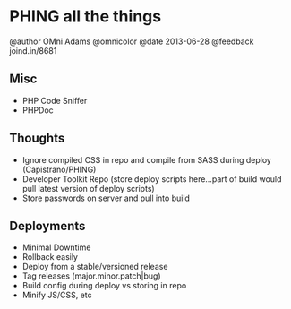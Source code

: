 # PHING all the things
@author OMni Adams @omnicolor
@date 2013-06-28
@feedback joind.in/8681

## Misc
- PHP Code Sniffer
- PHPDoc

## Thoughts
- Ignore compiled CSS in repo and compile from SASS during deploy (Capistrano/PHING)
- Developer Toolkit Repo (store deploy scripts here…part of build would pull latest version of deploy scripts)
- Store passwords on server and pull into build

## Deployments
- Minimal Downtime
- Rollback easily
- Deploy from a stable/versioned release
- Tag releases (major.minor.patch|bug)
- Build config during deploy vs storing in repo
- Minify JS/CSS, etc
